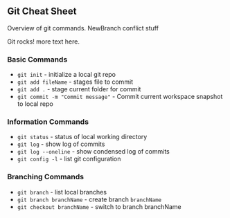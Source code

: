 ## Git Cheat Sheet

Overview of git commands.
NewBranch conflict stuff

Git rocks!
more text here.

### Basic Commands
* `git init` - initialize a local git repo
* `git add fileName` - stages file to commit
* `git add .` - stage current folder for commit
* `git commit -m "Commit message"` - Commit current workspace snapshot to local repo


### Information Commands
* `git status` - status of local working directory
* `git log` - show log of commits
* `git log --oneline` - show condensed log of commits
* `git config -l` - list git configuration

### Branching Commands
* `git branch` - list local branches
* `git branch branchName` - create branch `branchName`
* `git checkout branchName` - switch to branch branchName
